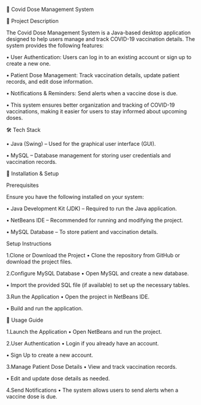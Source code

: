 🏥 Covid Dose Management System

📌 Project Description

The Covid Dose Management System is a Java-based desktop application designed to help users manage and track COVID-19 vaccination details. The system provides the following features:

• User Authentication: Users can log in to an existing account or sign up to create a new one.

• Patient Dose Management: Track vaccination details, update patient records, and edit dose information.

• Notifications & Reminders: Send alerts when a vaccine dose is due.

• This system ensures better organization and tracking of COVID-19 vaccinations, making it easier for users to stay informed about upcoming doses.

🛠️ Tech Stack

• Java (Swing) – Used for the graphical user interface (GUI).

• MySQL – Database management for storing user credentials and vaccination records.

🚀 Installation & Setup

Prerequisites

Ensure you have the following installed on your system:

• Java Development Kit (JDK) – Required to run the Java application.

• NetBeans IDE – Recommended for running and modifying the project.

• MySQL Database – To store patient and vaccination details.

Setup Instructions

1.Clone or Download the Project
• Clone the repository from GitHub or download the project files.

2.Configure MySQL Database
• Open MySQL and create a new database.

• Import the provided SQL file (if available) to set up the necessary tables.

3.Run the Application
• Open the project in NetBeans IDE.

• Build and run the application.

📖 Usage Guide

1.Launch the Application
• Open NetBeans and run the project.

2.User Authentication
• Login if you already have an account.

• Sign Up to create a new account.

3.Manage Patient Dose Details
• View and track vaccination records.

• Edit and update dose details as needed.

4.Send Notifications
• The system allows users to send alerts when a vaccine dose is due.
